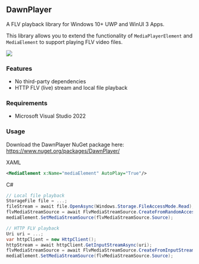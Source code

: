 ## DawnPlayer
A FLV playback library for Windows 10+ UWP and WinUI 3 Apps.

This library allows you to extend the functionality of `MediaPlayerElement` and `MediaElement` to support playing FLV video files.

![](https://raw.githubusercontent.com/lxrite/DawnPlayer/master/Demo/demo1.gif)

### Features
* No third-party dependencies
* HTTP FLV (live) stream and local file playback

### Requirements
* Microsoft Visual Studio 2022

### Usage
Download the DawnPlayer NuGet package here: https://www.nuget.org/packages/DawnPlayer/

XAML
``` xml
<MediaElement x:Name="mediaElement" AutoPlay="True"/>
```

C#
``` csharp
// Local file playback
StorageFile file = ...;
fileStream = await file.OpenAsync(Windows.Storage.FileAccessMode.Read);
flvMediaStreamSource = await FlvMediaStreamSource.CreateFromRandomAccessStreamAsync(fileStream);
mediaElement.SetMediaStreamSource(flvMediaStreamSource.Source);

// HTTP FLV playback
Uri uri = ...;
var httpClient = new HttpClient();
httpStream = await httpClient.GetInputStreamAsync(uri);
flvMediaStreamSource = await FlvMediaStreamSource.CreateFromInputStreamAsync(httpStream);
mediaElement.SetMediaStreamSource(flvMediaStreamSource.Source);
```
